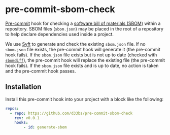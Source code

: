 # pre-commit-sbom-check

[Pre-commit](https://pre-commit.com/) hook for checking a [software bill of materials (SBOM)](https://en.wikipedia.org/wiki/Software_supply_chain) within a repository.
SBOM files (`sbom.json`) may be placed in the root of a repository to help declare dependencies used inside a project.

We use [Syft](https://github.com/anchore/syft) to generate and check the existing `sbom.json` file.
If no `sbom.json` file exists, the pre-commit hook will generate it (the pre-commit hook fails).
If the `sbom.json` file exists but is not up to date (checked with [`sbomdiff`](https://github.com/anthonyharrison/sbomdiff)), the pre-commit hook will replace the existing file (the pre-commit hook fails).
If the `sbom.json` file exists and is up to date, no action is taken and the pre-commit hook passes.

## Installation

Install this pre-commit hook into your project with a block like the following:

```yaml
repos:
  - repo: https://github.com/d33bs/pre-commit-sbom-check
    rev: v0.0.1
    hooks:
        - id: generate-sbom
```
